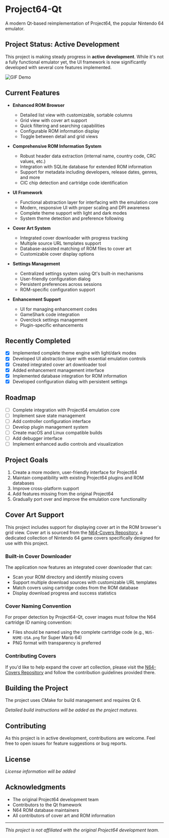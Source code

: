 # Project64-Qt

A modern Qt-based reimplementation of Project64, the popular Nintendo 64 emulator.

## Project Status: Active Development

This project is making steady progress in **active development**. While it's not a fully functional emulator yet, the UI framework is now significantly developed with several core features implemented.

![GIF Demo](Screenshots/demo.gif)

## Current Features

- **Enhanced ROM Browser**
  - Detailed list view with customizable, sortable columns
  - Grid view with cover art support
  - Quick filtering and searching capabilities
  - Configurable ROM information display
  - Toggle between detail and grid views
  
- **Comprehensive ROM Information System**
  - Robust header data extraction (internal name, country code, CRC values, etc.)
  - Integration with SQLite database for extended ROM information
  - Support for metadata including developers, release dates, genres, and more
  - CIC chip detection and cartridge code identification
  
- **UI Framework**
  - Functional abstraction layer for interfacing with the emulation core
  - Modern, responsive UI with proper scaling and DPI awareness
  - Complete theme support with light and dark modes
  - System theme detection and preference following
  
- **Cover Art System**
  - Integrated cover downloader with progress tracking
  - Multiple source URL templates support
  - Database-assisted matching of ROM files to cover art
  - Customizable cover display options
  
- **Settings Management**
  - Centralized settings system using Qt's built-in mechanisms
  - User-friendly configuration dialog
  - Persistent preferences across sessions
  - ROM-specific configuration support

- **Enhancement Support**
  - UI for managing enhancement codes
  - GameShark code integration
  - Overclock settings management
  - Plugin-specific enhancements

## Recently Completed

- [x] Implemented complete theme engine with light/dark modes
- [x] Developed UI abstraction layer with essential emulation controls
- [x] Created integrated cover art downloader tool
- [x] Added enhancement management interface
- [x] Implemented database integration for ROM information
- [x] Developed configuration dialog with persistent settings

## Roadmap

- [ ] Complete integration with Project64 emulation core
- [ ] Implement save state management
- [ ] Add controller configuration interface
- [ ] Develop plugin management system
- [ ] Create macOS and Linux compatible builds
- [ ] Add debugger interface
- [ ] Implement enhanced audio controls and visualization

## Project Goals

1. Create a more modern, user-friendly interface for Project64
2. Maintain compatibility with existing Project64 plugins and ROM databases
3. Improve cross-platform support
4. Add features missing from the original Project64
5. Gradually port over and improve the emulation core functionality

## Cover Art Support

This project includes support for displaying cover art in the ROM browser's grid view. Cover art is sourced from the [N64-Covers Repository](https://github.com/IanSkelskey/n64-covers), a dedicated collection of Nintendo 64 game covers specifically designed for use with this project.

### Built-in Cover Downloader

The application now features an integrated cover downloader that can:
- Scan your ROM directory and identify missing covers
- Support multiple download sources with customizable URL templates
- Match covers using cartridge codes from the ROM database
- Display download progress and success statistics

### Cover Naming Convention

For proper detection by Project64-Qt, cover images must follow the N64 cartridge ID naming convention:
- Files should be named using the complete cartridge code (e.g., `NUS-NSME-USA.png` for Super Mario 64)
- PNG format with transparency is preferred

### Contributing Covers

If you'd like to help expand the cover art collection, please visit the [N64-Covers Repository](https://github.com/IanSkelskey/n64-covers) and follow the contribution guidelines provided there.

## Building the Project

The project uses CMake for build management and requires Qt 6.

*Detailed build instructions will be added as the project matures.*

## Contributing

As this project is in active development, contributions are welcome. Feel free to open issues for feature suggestions or bug reports.

## License

*License information will be added*

## Acknowledgments

- The original Project64 development team
- Contributors to the Qt framework
- N64 ROM database maintainers
- All contributors of cover art and ROM information

---

*This project is not affiliated with the original Project64 development team.*
